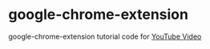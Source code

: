 # google-chrome-extension
google-chrome-extension tutorial code for [YouTube Video](https://www.youtube.com/embed/CqdUGhzIddA)
